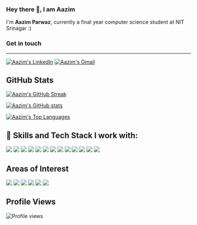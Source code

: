 ### Hey there 👋, I am Aazim 

I'm **Aazim Parwaz**, currently a final year computer science student at NIT Srinagar :) 



### Get in touch
-------

[![Aazim's LinkedIn](https://img.shields.io/badge/linkedin-%230077B5.svg?&style=for-the-badge&logo=linkedin&logoColor=white)](https://www.linkedin.com/in/aazim-parwaz-342055207/)
[![Aazim's Gmail](https://img.shields.io/badge/Gmail-D14836?style=for-the-badge&logo=gmail&logoColor=white)](mailto:codeparwaz@gmail.com?subject=Hey%20Aazim,%20you%20are%20Great)


GitHub Stats
------------
[![Aazim's GitHub Streak](http://github-readme-streak-stats.herokuapp.com?user=Aazim-parwaz&theme=tokyonight)](https://github.com/Aazim-parwaz)

[![Aazim's GitHub stats](https://github-readme-stats.vercel.app/api?username=Aazim-parwaz&show_icons=true&include_all_commits=true&count_private=true&hide=html,css&title_color=ffffff&text_color=c9cacc&icon_color=4AB197&bg_color=1A2B34)](https://github.com/Aazim-parwaz)

[![Aazim's Top Languages](https://github-readme-stats.vercel.app/api/top-langs/?username=Aazim-parwaz&layout=compact&langs_count=6&hide=html,css&title_color=ffffff&text_color=c9cacc&icon_color=4AB197&bg_color=1A2B34)](https://github.com/Aazim-parwaz)

## 💼 Skills and Tech Stack I work with:

![](https://img.shields.io/badge/Code-C++-informational?style=flat&logo=Cpp&logoColor=white&color=4AB197)
![](https://img.shields.io/badge/Code-C-informational?style=flat&logo=C&logoColor=white&color=4AB197)
![](https://img.shields.io/badge/Code-HTML-informational?style=flat&logo=html5&logoColor=white&color=4AB197)
![](https://img.shields.io/badge/Code-CSS3-informational?style=flat&logo=css3&logoColor=white&color=4AB197)
![](https://img.shields.io/badge/Code-React-informational?style=flat&logo=react&logoColor=white&color=4AB197)
![](https://img.shields.io/badge/Code-JavaScript-informational?style=flat&logo=JavaScript&logoColor=white&color=4AB197)
![](https://img.shields.io/badge/Code-Express-informational?style=flat&logo=express&logoColor=white&color=4AB197)
![](https://img.shields.io/badge/Code-Node.js-informational?style=flat&logo=node.js&logoColor=white&color=4AB197)
![](https://img.shields.io/badge/Code-Python-informational?style=flat&logo=python&logoColor=white&color=4AB197)
![](https://img.shields.io/badge/Code-MySQL-informational?style=flat&logo=MySQL&logoColor=white&color=4AB197)
![](https://img.shields.io/badge/Code-Git-informational?style=flat&logo=git&logoColor=white&color=4AB197)
![](https://img.shields.io/badge/Code-GitHub-informational?style=flat&logo=github&logoColor=white&color=4AB197)
![](https://img.shields.io/badge/Code-Netlify-informational?style=flat&logo=netlify&logoColor=white&color=4AB197)


## Areas of Interest 


![](https://img.shields.io/badge/SoftwareEngineering-informational?style=flat&logoColor=white&color=4AB197)
![](https://img.shields.io/badge/NLP-informational?style=flat&logoColor=white&color=4AB197)
![](https://img.shields.io/badge/Web3/DecentrailizedApps-informational?style=flat&logoColor=white&color=4AB197)
![](https://img.shields.io/badge/Blockchain-informational?style=flat&logoColor=white&color=4AB197)
![](https://img.shields.io/badge/DeepLearning-informational?style=flat&logoColor=white&color=4AB197)
![](https://img.shields.io/badge/MachineLearning-informational?style=flat&logoColor=white&color=4AB197)

## Profile Views

![Profile views](https://gpvc.arturio.dev/Aazim-parwaz)

<!--
**Aazim-parwaz/Aazim-parwaz** is a ✨ _special_ ✨ repository because its `README.md` (this file) appears on your GitHub profile.
Here are some ideas to get you started:
- 🔭 I’m currently working on ...
- 🌱 I’m currently learning ...
- 👯 I’m looking to collaborate on ...
- 🤔 I’m looking for help with ...
- 💬 Ask me about ...
- 📫 How to reach me: ...
- 😄 Pronouns: ...
- ⚡ Fun fact: ...
-->
